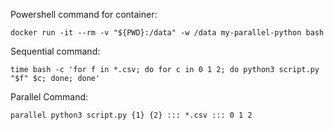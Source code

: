 Powershell command for container:
```console
docker run -it --rm -v "${PWD}:/data" -w /data my-parallel-python bash
```
Sequential command:
```console
time bash -c 'for f in *.csv; do for c in 0 1 2; do python3 script.py "$f" $c; done; done'
```
Parallel Command:
```console
parallel python3 script.py {1} {2} ::: *.csv ::: 0 1 2
```